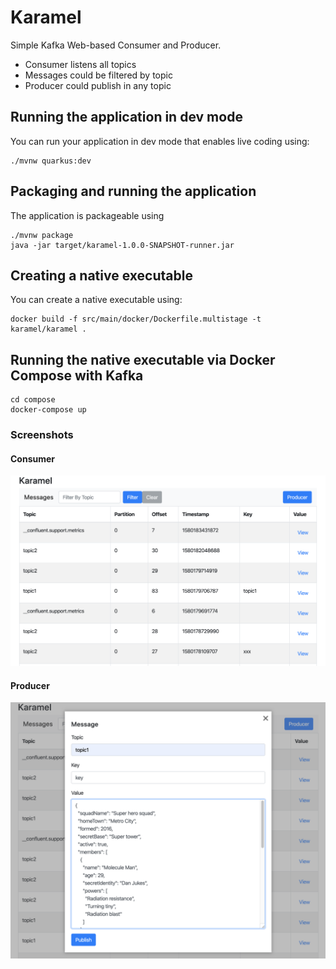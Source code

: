 # Karamel

Simple Kafka Web-based Consumer and Producer.

- Consumer listens all topics
- Messages could be filtered by topic
- Producer could publish in any topic

## Running the application in dev mode

You can run your application in dev mode that enables live coding using:
```
./mvnw quarkus:dev
```

## Packaging and running the application

The application is packageable using 
```
./mvnw package
java -jar target/karamel-1.0.0-SNAPSHOT-runner.jar
```

## Creating a native executable

You can create a native executable using: 
```
docker build -f src/main/docker/Dockerfile.multistage -t karamel/karamel .
```

## Running the native executable via Docker Compose with Kafka

```
cd compose
docker-compose up
```

### Screenshots
#### Consumer
![Screenshot](docs/img/consumer.png)

#### Producer
![Screenshot](docs/img/producer.png)
